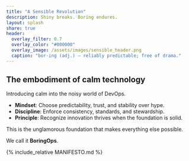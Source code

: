 ```yaml
---
title: "A Sensible Revolution"
description: Shiny breaks. Boring endures.
layout: splash
share: true
header:
  overlay_filter: 0.7
  overlay_color: "#000000"
  overlay_image: /assets/images/sensible_header.png
  caption: "bor·ing (adj.) — reliably predictable; free of drama."
---
```


## The embodiment of calm technology

Introducing calm into the noisy world of DevOps.  
- **Mindset**: Choose predictability, trust, and stability over hype. 
- **Discipline**: Enforce consistency, standards, and stewardship.  
- **Principle**: Recognize innovation thrives when the foundation is solid.

This is the unglamorous foundation that makes everything else possible.

We call it **BoringOps**.  

<!-- ## The Problem With Shiny
Shiny breaks. Boring endures.  

Innovation without stability is chaos. Stability without innovation is a graveyard.  We build the rails of progress, invisible, uncelebrated, and absolutely essential.  

Boring is not the absence of ambition. It is the foundation of trust.   -->

{% include_relative MANIFESTO.md %}